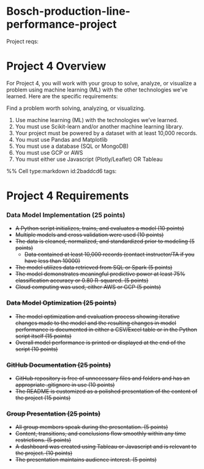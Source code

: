 # Bosch-production-line-performance-project

Project reqs:
# Project 4 Overview
For Project 4, you will work with your group to solve, analyze, or visualize a problem using machine learning (ML) with the other technologies we’ve learned. Here are the specific requirements:

Find a problem worth solving, analyzing, or visualizing.
1. Use machine learning (ML) with the technologies we’ve learned.
2. You must use Scikit-learn and/or another machine learning library.
3. Your project must be powered by a dataset with at least 10,000 records.
4. You must use Pandas and Matplotlib
5. You must use a database (SQL or MongoDB)
6. You must use GCP or AWS
7. You must either use Javascript (Plotly/Leaflet) OR Tableau

%% Cell type:markdown id:2baddcd6 tags:

# Project 4 Requirements
### Data Model Implementation (25 points)
* <s> A Python script initializes, trains, and evaluates a model (10 points) <s>
* Multiple models and cross validation were used (10 points)
* The data is cleaned, normalized, and standardized prior to modeling (5 points)
    * Data contained at least 10,000 records (contact instructor/TA if you have less than 10000)
* The model utilizes data retrieved from SQL or Spark (5 points)
* <s> The model demonstrates meaningful predictive power at least 75% classification accuracy or 0.80 R-squared. (5 points) <s>
* Cloud computing was used, either AWS or GCP (5 points)

### Data Model Optimization (25 points)
* The model optimization and evaluation process showing iterative changes made to the model and the resulting changes in model performance is documented in either a CSV/Excel table or in the Python script itself (15 points)
* Overall model performance is printed or displayed at the end of the script (10 points)

### GitHub Documentation (25 points)
* GitHub repository is free of unnecessary files and folders and has an appropriate .gitignore in use (10 points)
* The README is customized as a polished presentation of the content of the project (15 points)

### Group Presentation (25 points)
* All group members speak during the presentation. (5 points)
* Content, transitions, and conclusions flow smoothly within any time restrictions. (5 points)
* A dashboard was created using Tableau or Javascript and is relevant to the project. (10 points)
* The presentation maintains audience interest. (5 points)
